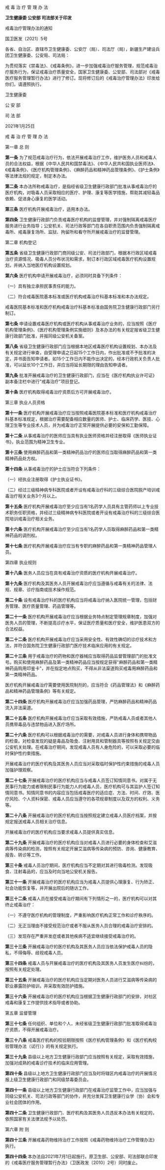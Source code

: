 戒 毒 治 疗 管 理 办 法

**卫生健康委 公安部 司法部关于印发**

戒毒治疗管理办法的通知

国卫医发〔2021〕5号

各省、自治区、直辖市卫生健康委、公安厅（局）、司法厅（局），新疆生产建设兵团卫生健康委、公安局、司法局：

为贯彻落实《禁毒法》、《戒毒条例》，进一步加强戒毒治疗服务管理，规范戒毒治疗服务行为，保证戒毒治疗质量安全，国家卫生健康委、公安部、司法部对《戒毒医疗服务管理暂行办法》进行了修订。现将修订后的《戒毒治疗管理办法》印发给你们，请遵照执行。

卫生健康委

公 安 部

司 法 部

2021年1月25日

戒 毒 治 疗 管 理 办 法

第一章 总 则

**第一条** 为了规范戒毒治疗行为，依法开展戒毒治疗工作，维护医务人员和戒毒人员的合法权益，根据《中华人民共和国禁毒法》、《中华人民共和国执业医师法》、《戒毒条例》、《医疗机构管理条例》、《麻醉药品和精神药品管理条例》、《护士条例》等法律法规的规定，制定本办法。

**第二条** 本办法所称戒毒治疗，是指经省级卫生健康行政部门批准从事戒毒治疗的医疗机构，对吸毒人员采取相应的医疗、护理、康复等医学措施，帮助其减轻毒品依赖、促进身心康复的医学活动。

**第三条** 医疗机构开展戒毒治疗，适用本办法。

**第四条** 卫生健康行政部门负责戒毒医疗机构的监督管理，并对强制隔离戒毒医疗服务进行业务指导；公安机关、司法行政等部门在各自职责范围内负责强制隔离戒毒所、戒毒康复场所、监狱、拘留所和看守所开展戒毒治疗的监督管理。

第二章 机构登记

**第五条** 省级卫生健康行政部门商同级公安、司法行政部门，根据本行政区域戒毒治疗资源情况、吸毒人员分布状况和需求，制订本行政区域戒毒医疗机构设置规划，并纳入当地医疗机构设置规划。

**第六条** 医疗机构申请开展戒毒治疗，必须同时具备下列条件：

（一）具有独立承担民事责任的能力。

（二）符合戒毒医院基本标准或医疗机构戒毒治疗科基本标准和本办法规定。

戒毒医院基本标准和医疗机构戒毒治疗科基本标准由国务院卫生健康行政部门另行制订。

**第七条** 申请设置戒毒医疗机构或医疗机构从事戒毒治疗业务的，应当按照《医疗机构管理条例》、《医疗机构管理条例实施细则》及本办法的有关规定报省级卫生健康行政部门批准，并报同级公安机关备案。

**第八条** 省级卫生健康行政部门应当根据本地区戒毒医疗机构设置规划、本办法及有关规定进行审查，自受理申请之日起15个工作日内，作出批准或不予批准的决定，并书面告知申请者。如15个工作日内不能作出决定的，经本行政机关负责人批准，可以延长10个工作日，并应当将延长期限的理由告知申请者。

**第九条** 批准开展戒毒治疗的卫生健康行政部门，应当在《医疗机构执业许可证》副本备注栏中进行"戒毒治疗"项目登记。

**第十条** 医疗机构取得戒毒治疗资质后方可开展戒毒治疗。

第三章 执业人员资格

**第十一条** 医疗机构开展戒毒治疗应当按照戒毒医院基本标准和医疗机构戒毒治疗科基本标准规定，根据治疗需要配备相应数量的医师、护士、临床药学、医技、心理卫生等专业技术人员，并为戒毒治疗正常开展提供必要的安保和工勤保障。

**第十二条** 从事戒毒治疗的医师应当具有执业医师资格并经注册取得《医师执业证书》，执业范围为精神卫生专业。

**第十三条** 使用麻醉药品和第一类精神药品治疗的医师应当取得麻醉药品和第一类精神药品处方权。

**第十四条** 从事戒毒治疗的护士应当符合下列条件：

（一）经执业注册取得《护士执业证书》。

（二）经过三级精神病专科医院或者开设有戒毒治疗科的三级综合医院脱产培训戒毒治疗相关业务3个月以上。

**第十五条** 医疗机构开展戒毒治疗至少应当有1名药学人员具有主管药师以上专业技术职务任职资格，并经过三级精神病专科医院或者开设有戒毒治疗科的三级综合医院培训戒毒治疗相关业务。

**第十六条** 医疗机构开展戒毒治疗至少应当有1名药学人员取得麻醉药品和第一类精神药品的调剂权。

**第十七条** 医疗机构开展戒毒治疗应当有专职的麻醉药品和第一类精神药品管理人员。

第四章 执业规则

**第十八条** 医务人员应当在具有戒毒治疗资质的医疗机构开展戒毒治疗。

**第十九条** 医疗机构及其医务人员开展戒毒治疗应当遵循与戒毒有关的法律、法规、规章、诊疗指南或技术操作规范。

**第二十条** 设有戒毒治疗科的医疗机构应当将戒毒治疗纳入医院统一管理，包括财务管理、医疗质量管理、药品管理等。

**第二十一条** 医疗机构开展戒毒治疗应当根据业务特点制定管理规章制度，加强对医务人员的管理，不断提高诊疗水平，保证医疗质量和医疗安全，维护医患双方的合法权益。

**第二十二条** 医疗机构开展戒毒治疗应当采用安全性、有效性确切的诊疗技术和方法，并符合国务院卫生健康行政部门医疗技术临床应用的有关规定。

**第二十三条** 用于戒毒治疗的药物和医疗器械应当取得药品监督管理部门的批准文号。购买和使用麻醉药品及第一类精神药品应当按规定获得"麻醉药品和第一类精神药品购用印鉴卡"，并在指定地点购买，不得从非法渠道购买戒毒用麻醉药品和第一类精神药品。

医疗机构开展戒毒治疗需要使用医院制剂的，应当符合《药品管理法》和《麻醉药品和精神药品管理条例》等有关规定。

**第二十四条** 医疗机构开展戒毒治疗应当加强药品管理，严防麻醉药品和精神药品流入非法渠道。

**第二十五条** 医疗机构开展戒毒治疗应当采取有效措施，严防戒毒人员或者其他人员携带毒品与违禁物品进入医疗场所。

**第二十六条** 医疗机构可以根据戒毒治疗的需要，对戒毒人员进行身体和携带物品的检查。对检查发现的疑是毒品及吸食、注射用具和管制器具等按照有关规定交由公安机关处理。在戒毒治疗期间，发现戒毒人员有人身危险的，可以采取必要的临时保护性约束措施。

开展戒毒治疗的医疗机构及其医务人员应当对采取临时保护性约束措施的戒毒人员加强护理观察。

**第二十七条** 开展戒毒治疗的医疗机构应当与戒毒人员签订知情同意书。对属于无民事行为能力或者限制民事行为能力人的戒毒人员，医疗机构可与其监护人签订知情同意书。知情同意书的内容应当包括戒毒医疗的适应症、方法、时间、疗效、医疗风险、个人资料保密、戒毒人员应当遵守的各项规章制度以及双方的权利、义务等。

**第二十八条** 开展戒毒治疗的医疗机构应当按照规定建立戒毒人员医疗档案，并按规定报送戒毒人员相关治疗信息。

开展戒毒治疗的医疗机构应当要求戒毒人员提供真实信息。

**第二十九条** 开展戒毒治疗的医疗机构应当对戒毒人员进行必要的身体检查和艾滋病等传染病的检测，按照有关规定开展艾滋病等传染病的预防、咨询、健康教育、报告、转诊等工作。

**第三十条** 戒毒人员治疗期间，医疗机构应当不定期对其进行吸毒检测。发现吸食、注射毒品的，应当及时向当地公安机关报告。

**第三十一条** 开展戒毒治疗的医疗机构应当为戒毒人员提供心理康复、行为矫正、社会功能恢复等，并开展出院后的随访工作。

**第三十二条** 戒毒人员在接受戒毒治疗期间有下列情形之一的，医疗机构可以对其终止戒毒治疗：

（一）不遵守医疗机构的管理制度，严重影响医疗机构正常工作和诊疗秩序的。

（二）无正当理由不接受规范治疗或者不服从医务人员合理的戒毒治疗安排的。

（三）发现存在严重并发症或者其他疾病不适宜继续接受戒毒治疗的。

**第三十三条** 开展戒毒治疗的医疗机构及其医务人员应当依法保护戒毒人员的隐私，不得侮辱、歧视戒毒人员。

**第三十四条** 戒毒人员与开展戒毒治疗的医疗机构及其医务人员发生医疗纠纷的，按照有关规定处理。

**第三十五条** 开展戒毒治疗的医疗机构应当定期对医务人员进行艾滋病等传染病的职业暴露防护培训，并采取有效防护措施。

**第三十六条** 开展戒毒治疗的医疗机构应当根据卫生健康行政部门的安排，对社区戒毒和康复工作提供技术指导或者协助。

第五章 监督管理

**第三十七条** 任何组织、单位和个人，未经省级卫生健康行政部门批准取得戒毒治疗资质，不得开展戒毒治疗。

**第三十八条** 戒毒医疗机构的校验期限按照《医疗机构管理条例》和《医疗机构校验管理办法（试行）》的有关规定执行。

**第三十九条** 县级以上地方卫生健康行政部门应当按照有关规定，采取有效措施，加强对成熟的戒毒诊疗技术的临床应用管理。

**第四十条** 县级以上地方卫生健康行政部门应当及时将辖区内戒毒治疗的开展情况报上级卫生健康行政部门和同级禁毒委员会。

**第四十一条** 县级以上地方卫生健康行政部门在戒毒治疗监管工作中，应当加强与同级公安机关、司法行政等部门的协作，并充分发挥卫生健康行业学（协）会和专业社会团体的作用。

**第四十二条** 卫生健康行政部门、医疗机构及其医务人员违反本办法有关规定的，依照国家有关法律法规予以处罚。

第六章 附 则

**第四十三条** 开展戒毒药物维持治疗工作按照《戒毒药物维持治疗工作管理办法》执行。

**第四十四条** 本办法自2021年7月1日起施行。原卫生部、公安部、司法部联合印发的《戒毒医疗服务管理暂行办法》（卫医政发〔2010〕2号）同时废止。
